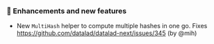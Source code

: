 ### 💫 Enhancements and new features

- New `MultiHash` helper to compute multiple hashes in one go.
  Fixes https://github.com/datalad/datalad-next/issues/345 (by @mih)

